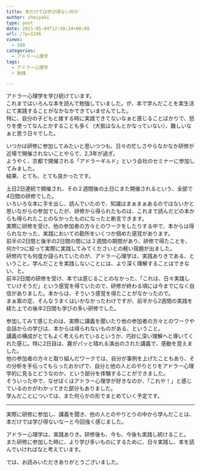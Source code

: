```yaml
---
title: 本だけでは学び得ない何か
author: choiyaki
type: post
date: 2021-05-04T12:50:24+00:00
url: /?p=1246
views:
  - 260
categories:
  - アドラー心理学
tags:
  - アドラー心理学
  - 勉強

---
```

アドラー心理学を学び続けています。  
これまではいろんな本を読んで勉強していました。が、本で学んだことを実生活にて実践することがなかなかできていませんでした。  
特に、自分の子どもと接する時に実践できてないなぁと感じることばかりで、怒りを使ってなんとかすることも多く（大抵はなんとかなっていない）、難しいなぁと思う日々でした。

いつかは研修に参加してみたいと思いつつも、日々の忙しさやらなかなか研修が近場で開催されないことやらで、2,3年が過ぎ。  
ようやく、京都で開催される「アドラーギルド」という会社のセミナーに参加してみました。  
結果、とても、とても良かったです。

土日2日連続で開催され、その２週間後の土日にまた開催されるという、全部で4日間の研修でした。  
いろいろな本に手を出し、読んでいたので、知識はまぁまぁあるのではないかと思いながらの参加でしたが、研修から得られたものは、これまで読んだどの本からも得られたことのなかったものになったと断言できます。  
実際に研修を受け、他の参加者の方々とのワークをしたりする中で、本からは得られなかった、実践においての勘所をいくつか掴めた感覚があります。  
前半の2日間と後半の2日間の間には２週間の期間があり、研修で得たことを、何か1つに絞って実際に実践してみてくださいとの軽い宿題が出ました。  
研修内でも何度か語られていたのが、アドラー心理学は、実践ありきである、ということ。学んだことを実践しないことには、より深く理解することはできない、と。  
前半2日間の研修を受け、本では感じることのなかった、「これは、日々実践していけそうだ」という感覚を得ていたので、研修が終わる頃には今までになく自信がありました。本からは、そういう感覚を得たことがなかったので。  
まぁ案の定、そんなうまくはいかなかったわけですが、前半から2週間の実践を経た上での後半2日間も学びの多い研修でした。

参加してみて感じたのは、実際に講義を聞いたり他の参加者の方々とのワークや会話からの学びは、本からは得られないものがある、ということ。  
講義の構成がとてもよく考えられているというか、巧妙に深い理解へと導いてくれた感じ。特に2日目は、霧がパッと晴れる演出のされた講義で、感動を覚えました。  
他の参加者の方々と取り組んだワークでは、自分が事例を上げたこともあり、その分析を手伝ってもらったおかげで、自分と他の人とのやりとりをアドラー心理学的に見るとどうなのか、という部分を体験することができました。  
そういった中で、なぜぼくはアドラー心理学が好きなのか、「これや！」と感じているのかがわかってきた部分もありました。  
学んだことについては、また何らかの形でまとめていく予定です。

* * *

実際に研修に参加し、講義を聞き、他の人とのやりとりの中から学んだことは、本だけでは学び得ないなーと今回強く感じました。

アドラー心理学は、実践ありき。研修後も、今も、今後も実践し続けること。  
また研修に参加した時に、より学び多いものにするために、日々実践し、本を読んでいければなと考えています。

では、お読みいただきありがとうございました。